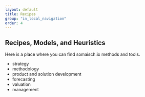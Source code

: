 ```yaml
---
layout: default
title: Recipes
group: "in_local_navigation"
order: 4
---
```

## Recipes, Models, and Heuristics

Here is a place where you can find somaisch.io methods and tools.

- strategy
- methodology
- product and solution development
- forecasting
- valuation
- management
